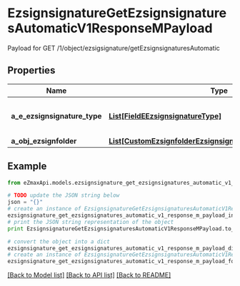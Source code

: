 # EzsignsignatureGetEzsignsignaturesAutomaticV1ResponseMPayload

Payload for GET /1/object/ezsigsignature/getEzsignsignaturesAutomatic

## Properties
Name | Type | Description | Notes
------------ | ------------- | ------------- | -------------
**a_e_ezsignsignature_type** | [**List[FieldEEzsignsignatureType]**](FieldEEzsignsignatureType.md) | All eEzsignsignatureType contained in the response | 
**a_obj_ezsignfolder** | [**List[CustomEzsignfolderEzsignsignaturesAutomaticResponse]**](CustomEzsignfolderEzsignsignaturesAutomaticResponse.md) |  | 

## Example

```python
from eZmaxApi.models.ezsignsignature_get_ezsignsignatures_automatic_v1_response_m_payload import EzsignsignatureGetEzsignsignaturesAutomaticV1ResponseMPayload

# TODO update the JSON string below
json = "{}"
# create an instance of EzsignsignatureGetEzsignsignaturesAutomaticV1ResponseMPayload from a JSON string
ezsignsignature_get_ezsignsignatures_automatic_v1_response_m_payload_instance = EzsignsignatureGetEzsignsignaturesAutomaticV1ResponseMPayload.from_json(json)
# print the JSON string representation of the object
print EzsignsignatureGetEzsignsignaturesAutomaticV1ResponseMPayload.to_json()

# convert the object into a dict
ezsignsignature_get_ezsignsignatures_automatic_v1_response_m_payload_dict = ezsignsignature_get_ezsignsignatures_automatic_v1_response_m_payload_instance.to_dict()
# create an instance of EzsignsignatureGetEzsignsignaturesAutomaticV1ResponseMPayload from a dict
ezsignsignature_get_ezsignsignatures_automatic_v1_response_m_payload_form_dict = ezsignsignature_get_ezsignsignatures_automatic_v1_response_m_payload.from_dict(ezsignsignature_get_ezsignsignatures_automatic_v1_response_m_payload_dict)
```
[[Back to Model list]](../README.md#documentation-for-models) [[Back to API list]](../README.md#documentation-for-api-endpoints) [[Back to README]](../README.md)



